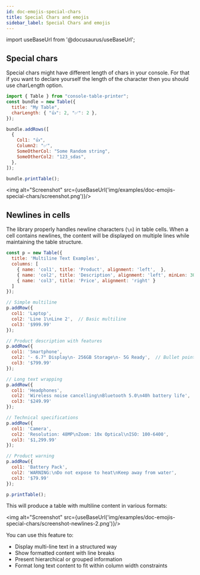 ```yaml
---
id: doc-emojis-special-chars
title: Special Chars and emojis
sidebar_label: Special Chars and emojis
---
```


import useBaseUrl from '@docusaurus/useBaseUrl';

## Special chars

Special chars might have different length of chars in your console. For that if you want to declare yourself the length of the character then you should use charLength option.

```javascript
import { Table } from "console-table-printer";
const bundle = new Table({
  title: "My Table",
  charLength: { "👍": 2, "✅": 2 },
});

bundle.addRows([
  {
    Col1: "👍",
    Column2: "✅",
    SomeOtherCol: "Some Random string",
    SomeOtherCol2: "123_sdas",
  },
]);

bundle.printTable();
```

<img alt="Screenshot" src={useBaseUrl('img/examples/doc-emojis-special-chars/screenshot.png')}/>

## Newlines in cells

The library properly handles newline characters (`\n`) in table cells. When a cell contains newlines, the content will be displayed on multiple lines while maintaining the table structure.

```javascript
const p = new Table({
  title: 'Multiline Text Examples',
  columns: [
    { name: 'col1', title: 'Product', alignment: 'left',  },
    { name: 'col2', title: 'Description', alignment: 'left', minLen: 30 },
    { name: 'col3', title: 'Price', alignment: 'right' }
  ]
});

// Simple multiline
p.addRow({ 
  col1: 'Laptop',
  col2: 'Line 1\nLine 2',  // Basic multiline
  col3: '$999.99'
});

// Product description with features
p.addRow({ 
  col1: 'Smartphone',
  col2: '- 6.7" Display\n- 256GB Storage\n- 5G Ready',  // Bullet points
  col3: '$799.99'
});

// Long text wrapping
p.addRow({ 
  col1: 'Headphones',
  col2: 'Wireless noise cancelling\nBluetooth 5.0\n40h battery life',
  col3: '$249.99'
});

// Technical specifications
p.addRow({ 
  col1: 'Camera',
  col2: 'Resolution: 48MP\nZoom: 10x Optical\nISO: 100-6400',
  col3: '$1,299.99'
});

// Product warning
p.addRow({ 
  col1: 'Battery Pack',
  col2: 'WARNING:\nDo not expose to heat\nKeep away from water',
  col3: '$79.99'
});

p.printTable();
```

This will produce a table with multiline content in various formats:

<img alt="Screenshot" src={useBaseUrl('img/examples/doc-emojis-special-chars/screenshot-newlines-2.png')}/>

You can use this feature to:
- Display multi-line text in a structured way
- Show formatted content with line breaks
- Present hierarchical or grouped information
- Format long text content to fit within column width constraints
